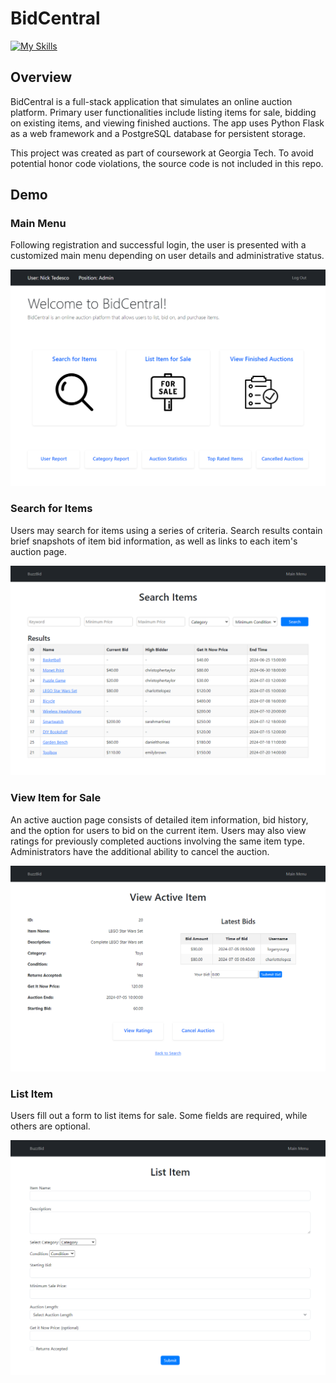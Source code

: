 # BidCentral 

[![My Skills](https://skillicons.dev/icons?i=py,postgres,js,html,css,docker)](#)

## Overview

BidCentral is a full-stack application that simulates an online auction platform. Primary user functionalities include listing items for sale, bidding on existing items, and viewing finished auctions. The app uses Python Flask as a web framework and a PostgreSQL database for persistent storage.

This project was created as part of coursework at Georgia Tech. To avoid potential honor code violations, the source code is not included in this repo. 

## Demo

### Main Menu

Following registration and successful login, the user is presented with a customized main menu depending on user details and administrative status.

<img src="/images/admin-menu.png">

### Search for Items 

Users may search for items using a series of criteria. Search results contain brief snapshots of item bid information, as well as links to each item's auction page. 

<img src="/images/search.png">

### View Item for Sale

An active auction page consists of detailed item information, bid history, and the option for users to bid on the current item. Users may also view ratings for previously completed auctions involving the same item type. Administrators have the additional ability to cancel the auction.

<img src="/images/admin-active-item.png">

### List Item

Users fill out a form to list items for sale. Some fields are required, while others are optional. 

<img src="/images/list-item.png">

<!-- ### View Finished Auctions 

Users may also view items which have already completed. Items may finish in one of three ways: 
- successful: item was purchased
- unsuccessful: bid criteria was not met at auction conclusion
- cancelled: administrator cancelled the auction

<img src="/images/finished-auctions.png">

### Rate Purchased Item -->




